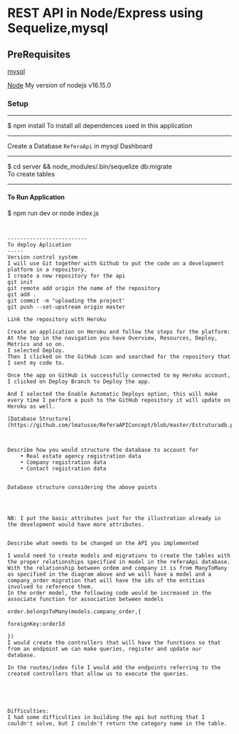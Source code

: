 # REST API in Node/Express using Sequelize,mysql


## PreRequisites
 [mysql](https://www.mysql.com/downloads/)

 [Node](https://nodejs.org/en/download/)
My version of nodejs
v16.15.0
### Setup
---
 $ npm install
 To install all dependences used in this application

---
Create a Database `ReferaApi` in mysql Dashboard

---
$ cd server && node_modules/.bin/sequelize db:migrate      
To create tables

---
#### To Run Application

$ npm run dev or node index.js
```


-------------------------
To deploy Aplication
-----
Version control system 
I will use Git together with Github to put the code on a development platform in a repository.
I create a new repository for the api
git init
git remote add origin the name of the repository
git add .
git commit -m "uploading the project'
git push --set-upstream origin master

Link the repository with Heroku

Create an application on Heroku and follow the steps for the platform:
At the top in the navigation you have Overview, Resources, Deploy, Metrics and so on. 
I selected Deploy. 
Then I clicked on the GitHub icon and searched for the repository that I sent my code to.

Once the app on GitHub is successfully connected to my Heroku account, I clicked on Deploy Branch to Deploy the app.

And I selected the Enable Automatic Deploys option, this will make every time I perform a push to the GitHub repository it will update on Heroku as well.

[Database Structure](https://github.com/lmatusse/ReferaAPIConcept/blob/master/Estruturadb.png)



Describe how you would structure the database to account for 
    • Real estate agency registration data 
    • Company registration data 
    • Contact registration data 


Database structure considering the above points



	
NB: I put the basic attributes just for the illustration already in the development would have more attributes.


Describe what needs to be changed on the API you implemented

I would need to create models and migrations to create the tables with the proper relationships specified in model in the referaApi database.
With the relationship between ordem and company it is from ManyToMany as specified in the diagram above and we will have a model and a company_order migration that will have the ids of the entities involved to reference them.
In the order model, the following code would be increased in the associate function for association between models

order.belongsToMany(models.company_order,{

foreignKey:orderId

})
I would create the controllers that will have the functions so that from an endpoint we can make queries, register and update our database.

In the routes/index file I would add the endpoints referring to the created controllers that allow us to execute the queries.





Difficulties:
I had some difficulties in building the api but nothing that I couldn't solve, but I couldn't return the category name in the table.

